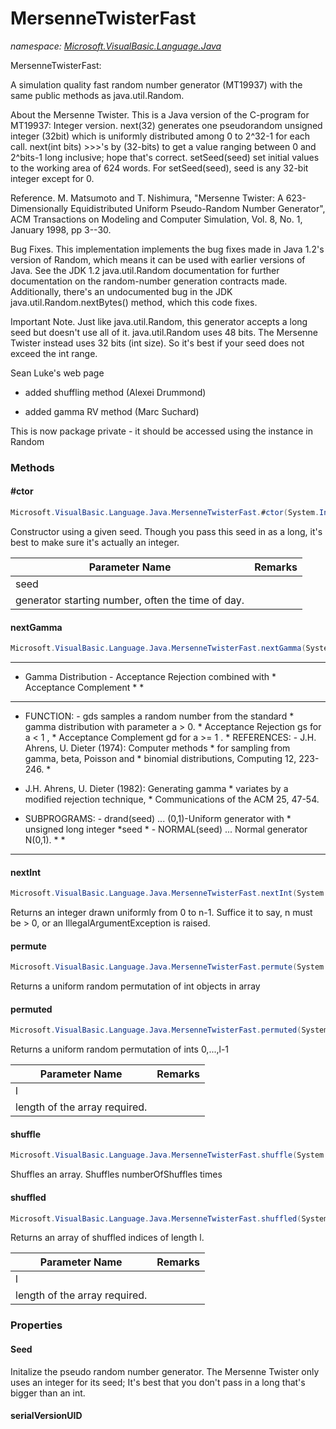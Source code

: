 ﻿# MersenneTwisterFast
_namespace: <a href="#" onClick="load('/docs/Microsoft.VisualBasic.Language.Java/index.md')">Microsoft.VisualBasic.Language.Java</a>_

MersenneTwisterFast:
 
 A simulation quality fast random number generator (MT19937) with the same
 public methods as java.util.Random.
 
 
 About the Mersenne Twister. This is a Java version of the C-program for
 MT19937: Integer version. next(32) generates one pseudorandom unsigned
 integer (32bit) which is uniformly distributed among 0 to 2^32-1 for each
 call. next(int bits) >>>'s by (32-bits) to get a value ranging between 0 and
 2^bits-1 long inclusive; hope that's correct. setSeed(seed) set initial
 values to the working area of 624 words. For setSeed(seed), seed is any
 32-bit integer except for 0.
 
 Reference. M. Matsumoto and T. Nishimura, "Mersenne Twister: A
 623-Dimensionally Equidistributed Uniform Pseudo-Random Number Generator",
 ACM Transactions on Modeling and Computer Simulation, Vol. 8, No. 1,
 January 1998, pp 3--30.
 
 
 Bug Fixes. This implementation implements the bug fixes made in Java 1.2's
 version of Random, which means it can be used with earlier versions of Java.
 See 
 the JDK 1.2 java.util.Random documentation for further documentation on
 the random-number generation contracts made. Additionally, there's an
 undocumented bug in the JDK java.util.Random.nextBytes() method, which this
 code fixes.
 
 
 Important Note. Just like java.util.Random, this generator accepts a long
 seed but doesn't use all of it. java.util.Random uses 48 bits. The Mersenne
 Twister instead uses 32 bits (int size). So it's best if your seed does not
 exceed the int range.
 
 
 Sean Luke's web page
 
 
 - added shuffling method (Alexei Drummond)
 
 - added gamma RV method (Marc Suchard)
 
 This is now package private - it should be accessed using the instance in
 Random



### Methods

#### #ctor
```csharp
Microsoft.VisualBasic.Language.Java.MersenneTwisterFast.#ctor(System.Int64)
```
Constructor using a given seed. Though you pass this seed in as a long,
 it's best to make sure it's actually an integer.

|Parameter Name|Remarks|
|--------------|-------|
|seed|
            generator starting number, often the time of day. |


#### nextGamma
```csharp
Microsoft.VisualBasic.Language.Java.MersenneTwisterFast.nextGamma(System.Double,System.Double)
```
****************************************************************
 * Gamma Distribution - Acceptance Rejection combined with *
 Acceptance Complement * *
 ****************************************************************** 
 * FUNCTION: - gds samples a random number from the standard * gamma
 distribution with parameter a > 0. * Acceptance Rejection gs for a <
 1 , * Acceptance Complement gd for a >= 1 . * REFERENCES: - J.H.
 Ahrens, U. Dieter (1974): Computer methods * for sampling from gamma,
 beta, Poisson and * binomial distributions, Computing 12, 223-246. *
 - J.H. Ahrens, U. Dieter (1982): Generating gamma * variates by a
 modified rejection technique, * Communications of the ACM 25, 47-54.
 * SUBPROGRAMS: - drand(seed) ... (0,1)-Uniform generator with *
 unsigned long integer *seed * - NORMAL(seed) ... Normal generator
 N(0,1). * *
 *****************************************************************

#### nextInt
```csharp
Microsoft.VisualBasic.Language.Java.MersenneTwisterFast.nextInt(System.Int32)
```
Returns an integer drawn uniformly from 0 to n-1. Suffice it to say, n
 must be > 0, or an IllegalArgumentException is raised.

#### permute
```csharp
Microsoft.VisualBasic.Language.Java.MersenneTwisterFast.permute(System.Int32[])
```
Returns a uniform random permutation of int objects in array

#### permuted
```csharp
Microsoft.VisualBasic.Language.Java.MersenneTwisterFast.permuted(System.Int32)
```
Returns a uniform random permutation of ints 0,...,l-1

|Parameter Name|Remarks|
|--------------|-------|
|l|
            length of the array required. |


#### shuffle
```csharp
Microsoft.VisualBasic.Language.Java.MersenneTwisterFast.shuffle(System.Int32[],System.Int32)
```
Shuffles an array. Shuffles numberOfShuffles times

#### shuffled
```csharp
Microsoft.VisualBasic.Language.Java.MersenneTwisterFast.shuffled(System.Int32)
```
Returns an array of shuffled indices of length l.

|Parameter Name|Remarks|
|--------------|-------|
|l|
            length of the array required. |



### Properties

#### Seed
Initalize the pseudo random number generator. The Mersenne Twister only
 uses an integer for its seed; It's best that you don't pass in a long
 that's bigger than an int.
#### serialVersionUID

